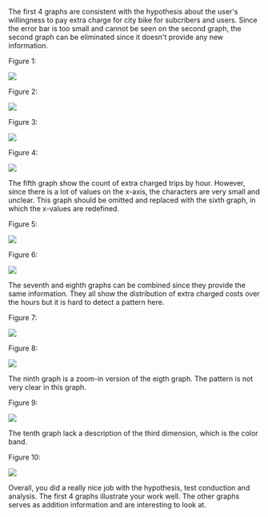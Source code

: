 The first 4 graphs are consistent with the hypothesis about the user's willingness to pay extra charge for city bike for subcribers and users. Since the error bar is too small and cannot be seen on the second graph, the second graph can be eliminated since it doesn't provide any new information.

Figure 1:

![](lmf445_1.png)

Figure 2:

![](lmf445_2.png)

Figure 3:

![](lmf445_3.png)

Figure 4:

![](lmf445_4.png)

The fifth graph show the count of extra charged trips by hour. However, since there is a lot of values on the x-axis, the characters are very small and unclear. This graph should be omitted and replaced with the sixth graph, in which the x-values are redefined.

Figure 5:

![](lmf445_5.png)

Figure 6:

![](lmf445_6.png)

The seventh and eighth graphs can be combined since they provide the same information. They all show the distribution of extra charged costs over the hours but it is hard to detect a pattern here.

Figure 7:

![](lmf445_7.png)

Figure 8:

![](lmf445_8.png)

The ninth graph is a zoom-in version of the eigth graph. The pattern is not very clear in this graph.

Figure 9:

![](lmf445_9.png)

The tenth graph lack a description of the third dimension, which is the color band.

Figure 10:

![](lmf445_10.png)

Overall, you did a really nice job with the hypothesis, test conduction and analysis. The first 4 graphs illustrate your work well. The other graphs serves as addition information and are interesting to look at.